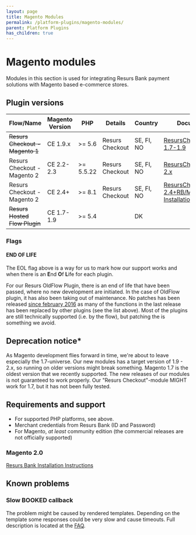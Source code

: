 ```yaml
---
layout: page
title: Magento Modules
permalink: /platform-plugins/magento-modules/
parent: Platform Plugins
has_children: true
---
```




# Magento modules 

Modules in this section is used for integrating Resurs Bank payment
solutions with Magento based e-commerce stores.

## Plugin versions

| Flow/Name                                                                                      | Magento Version | PHP        | Details                                     | Country    | Documentation                                                                                                                   | Links and downloadables                                                        | Support     |
|------------------------------------------------------------------------------------------------|-----------------|------------|---------------------------------------------|------------|---------------------------------------------------------------------------------------------------------------------------------|--------------------------------------------------------------------------------|-------------|
| ~~Resurs Checkout - Magento 1~~                                     | CE 1.9.x        | \>= 5.6    | Resurs Checkout | SE, FI, NO | [ResursCheckout/Magento 1.7-1.9](https://test.resurs.com/docs/display/ecom/Resurs+Bank+Magento+1+module+Checkout+documentation) | [Bitbucket](https://bitbucket.org/resursbankplugins/resurs-checkout-magento1)  | END OF LIFE |
| Resurs Checkout - Magento 2                                     | CE 2.2-2.3      | \>= 5.5.22 | Resurs Checkout | SE, FI, NO | [ResursCheckout/Magento 2.x](https://test.resurs.com/docs/display/ecom/Resurs+Bank+Magento+2+payment+gateway+documentation)     | [Bitbucket](https://bitbucket.org/resursbankplugins/resurs-checkout-magento2)  | END OF LIFE |
| Resurs Checkout - Magento 2                                     | CE 2.4+         | \>= 8.1    | Resurs Checkout | SE, FI, NO | [ResursCheckout/Magento 2.4+](71794717)[RB/Magento 2.4+ Installation Instruction](71794809)                                     | [Marketplace](https://marketplace.magento.com/resursbank-magento-all.html)     | SUPPORTED   |
| ~~Resurs Hosted Flow Plugin~~ | CE 1.7-1.9      | \>= 5.4    |                                             | DK         |                                                                                                                                 | [Bitbucket](https://bitbucket.org/resursbankplugins/resurs-hostedflow-magento) | END OF LIFE |

### Flags
#### END OF LIFE
The EOL flag above is a way for us to mark how our support works and
when there is an **E**nd **O**f **L**ife for each plugin.

For our Resurs OldFlow Plugin, there is an end of life that have been
passed, where no new development are initiated. In the case of OldFlow
plugin, it has also been taking out of maintenance. No patches has been
released [since february
2016](https://bitbucket.org/resursbankplugins/resurs-oldflow-plugin-magento1/src/24c27b1335522a952802ba935f776f953d728c0d/CHANGELOG?at=master&fileviewer=file-view-default#CHANGELOG-3)
as many of the functions in the last release has been replaced by other
plugins (see the list above). Most of the plugins are still technically
supported (i.e. by the flow), but patching the is something we avoid.

## Deprecation notice\*
As Magento development flies forward in time, we're about to leave
especially the 1.7-universe. Our new modules has a target version of
1.9 - 2.x, so running on older versions might break something. Magento
1.7 is the oldest version that we recently supported. The new releases
of our modules is not guaranteed to work properly. Our "Resurs
Checkout"-module MIGHT work for 1.7, but it has not been fully tested.

## Requirements and support
- For supported PHP platforms, see above.
- Merchant credentials from Resurs Bank (ID and Password)
- For Magento, *at least* community edition (the commercial releases are
  not officially supported)

### Magento 2.0
[Resurs Bank Installation
Instructions](../../../attachments/1476277/68812805.pdf)

## Known problems
### Slow BOOKED callback
The problem might be caused by rendered templates. Depending on the
template some responses could be very slow and cause timeouts. Full
description is located at the [FAQ](faq).

